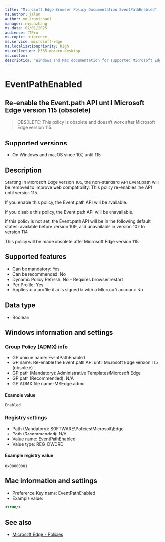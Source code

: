 ```yaml
---
title: "Microsoft Edge Browser Policy Documentation EventPathEnabled"
ms.author: jalam
author: vmliramichael
manager: nuyunzhang
ms.date: 05/01/2025
audience: ITPro
ms.topic: reference
ms.service: microsoft-edge
ms.localizationpriority: high
ms.collection: M365-modern-desktop
ms.custom:
description: "Windows and Mac documentation for supported Microsoft Edge Browser policy: Re-enable the Event.path API until Microsoft Edge version 115 (obsolete)"
---
```


<!--THIS FILE IS AUTOMATICALLY GENERATED. MANUAL CHANGES WILL BE OVERWRITTEN.-->
<!--Please contact the Microsoft Edge Manageability team with any questions.-->

# EventPathEnabled

## Re-enable the Event.path API until Microsoft Edge version 115 (obsolete)
> OBSOLETE: This policy is obsolete and doesn't work after Microsoft Edge version 115.

## Supported versions

- On Windows and macOS since 107, until 115

## Description

Starting in Microsoft Edge version 109, the non-standard API Event.path will be removed to improve web compatibility. This policy re-enables the API until version 115.

If you enable this policy, the Event.path API will be available.

If you disable this policy, the Event.path API will be unavailable.

If this policy is not set, the Event.path API will be in the following default states: available before version 109, and unavailable in version 109 to version 114.

This policy will be made obsolete after Microsoft Edge version 115.

## Supported features

- Can be mandatory: Yes
- Can be recommended: No
- Dynamic Policy Refresh: No - Requires browser restart
- Per Profile: Yes
- Applies to a profile that is signed in with a Microsoft account: No

## Data type

- Boolean

## Windows information and settings

### Group Policy (ADMX) info

- GP unique name: EventPathEnabled
- GP name: Re-enable the Event.path API until Microsoft Edge version 115 (obsolete)
- GP path (Mandatory): Administrative Templates/Microsoft Edge
- GP path (Recommended): N/A
- GP ADMX file name: MSEdge.admx

#### Example value

```
Enabled
```

### Registry settings

- Path (Mandatory): SOFTWARE\Policies\Microsoft\Edge
- Path (Recommended): N/A
- Value name: EventPathEnabled
- Value type: REG_DWORD

#### Example registry value

```
0x00000001
```


## Mac information and settings

- Preference Key name: EventPathEnabled
- Example value:

```xml
<true/>
```

## See also
- [Microsoft Edge - Policies](../microsoft-edge-policies.md)

